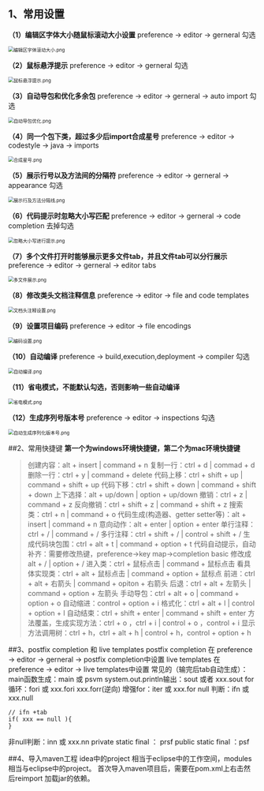 ## 1、常用设置
**（1）编辑区字体大小随鼠标滚动大小设置**
preference -> editor ->  gerneral  勾选

<img src="https://liuyang-picbed.oss-cn-shanghai.aliyuncs.com/2020-12-08-145638.png" alt="编辑区字体滚动大小.png" style="zoom:67%;" />

**（2）鼠标悬浮提示**
preference -> editor ->  gerneral  勾选

<img src="https://liuyang-picbed.oss-cn-shanghai.aliyuncs.com/2020-12-08-145639.png" alt="鼠标悬浮提示.png" style="zoom:67%;" />

**（3）自动导包和优化多余包**
preference -> editor ->  gerneral -> auto import  勾选

<img src="https://liuyang-picbed.oss-cn-shanghai.aliyuncs.com/2020-12-08-145640.png" alt="自动导包优化.png" style="zoom:67%;" />

**（4）同一个包下类，超过多少后import合成星号**
preference -> editor -> codestyle -> java -> imports

<img src="https://liuyang-picbed.oss-cn-shanghai.aliyuncs.com/2020-12-08-145642.png" alt="合成星号.png" style="zoom:67%;" />

**（5）展示行号以及方法间的分隔符**
preference -> editor -> gerneral -> appearance 勾选

<img src="https://liuyang-picbed.oss-cn-shanghai.aliyuncs.com/2020-12-08-145643.png" alt="展示行及方法分隔线.png" style="zoom:67%;" />

**（6）代码提示时忽略大小写匹配**
preference -> editor -> gerneral -> code completion 去掉勾选

<img src="https://liuyang-picbed.oss-cn-shanghai.aliyuncs.com/2020-12-08-145644.png" alt="忽略大小写进行提示.png" style="zoom:67%;" />

**（7）多个文件打开时能够展示更多文件tab，并且文件tab可以分行展示**
preference -> editor -> gerneral -> editor tabs

<img src="https://liuyang-picbed.oss-cn-shanghai.aliyuncs.com/2020-12-08-145645.png" alt="多文件展示.png" style="zoom:67%;" />

**（8）修改类头文档注释信息**
preference -> editor -> file and code templates

<img src="https://liuyang-picbed.oss-cn-shanghai.aliyuncs.com/img/2020-12-08-145646.png" alt="文档头注释设置.png" style="zoom:67%;" />

**（9）设置项目编码**
preference -> editor -> file encodings

<img src="https://liuyang-picbed.oss-cn-shanghai.aliyuncs.com/2020-12-08-145647.png" alt="编码设置.png" style="zoom:67%;" />

**（10）自动编译**
preference -> build,execution,deployment -> compiler 勾选

<img src="https://liuyang-picbed.oss-cn-shanghai.aliyuncs.com/2020-12-08-145649.png" alt="自动编译.png" style="zoom:67%;" />

**（11）省电模式，不能默认勾选，否则影响一些自动编译**

<img src="https://liuyang-picbed.oss-cn-shanghai.aliyuncs.com/2020-12-08-145650.png" alt="省电模式.png" style="zoom:67%;" />

**（12）生成序列号版本号**
preference -> editor -> inspections 勾选

<img src="https://liuyang-picbed.oss-cn-shanghai.aliyuncs.com/2020-12-08-145652.png" alt="自动生成序列化版本号.png" style="zoom:67%;" />

##2、常用快捷键
**第一个为windows环境快捷键，第二个为mac环境快捷键**
>创建内容：alt + insert  |  command + n
复制一行：ctrl + d  |  commad + d
删除一行：ctrl + y  |  command + delete
代码上移：ctrl + shift + up  |  command + shift + up
代码下移：ctrl + shift + down  |  command + shift + down
上下选择：alt + up/down  |  option + up/down
撤销：ctrl + z  |  command + z
反向撤销：ctrl + shift + z  |  command + shift + z
搜索类：ctrl + n   |  command + o
代码生成(构造器、getter setter等)：alt + insert  |   command + n
意向动作：alt + enter  |   option + enter
单行注释：ctrl + /   |  command + /
多行注释：ctrl + shift + /  |  control + shift + /
生成代码块包围：ctrl + alt + t  |  command + option + t
代码自动提示，自动补齐：需要修改热键，preference->key map->completion basic 修改成alt + /  | option + /
进入类：ctrl + 鼠标点击  |  command + 鼠标点击
看具体实现类：ctrl + alt + 鼠标点击  | command + option + 鼠标点
前进：ctrl + alt + 右箭头  |  command + opiton + 右箭头
后退：ctrl + alt + 左箭头  |  command + option + 左箭头
手动导包：ctrl + alt + o  |  command + option + o
自动缩进：control + option + i
格式化：ctrl + alt + l  |  control + option + l
自动结束：ctrl + shift + enter  | command + shift + enter
方法覆盖，生成实现方法：ctrl + o ，ctrl + i  |  control + o ，control + i
显示方法调用树：ctrl + h，ctrl + alt + h   |   control + h，control + option + h

##3、postfix completion 和 live templates 
postfix completion 在 preference -> editor  -> gerneral -> postfix completion中设置
live templates 在 preference -> editor -> live templates中设置
常见的（输完后tab自动生成）：
main函数生成：main 或 psvm
system.out.println输出：sout  或者 xxx.sout
for循环：fori  或 xxx.fori  xxx.forr(逆向)
增强for：iter  或  xxx.for
null 判断：ifn 或 xxx.null
```
// ifn +tab
if( xxx == null ){
}
```
非null判断：inn 或 xxx.nn
private static final ： prsf
public static final ：psf

##4、导入maven工程
idea中的project 相当于eclipse中的工作空间，modules相当与eclipse中的project。
首次导入maven项目后，需要在pom.xml上右击然后reimport 加载jar的依赖。
